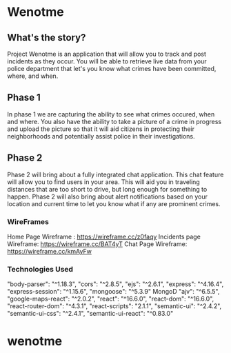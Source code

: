 # Wenotme

## What's the story?

Project Wenotme is an application that will allow you to track and post incidents as they occur. You will be able to retrieve live data from your police department that let's you know what crimes have been committed, where, and when. 

## Phase 1

In phase 1 we are capturing the ability to see what crimes occured, when and where. You also have the ability to take a picture of a crime in progress and upload the picture so that it will aid citizens in protecting their neighborhoods and potentially assist police in their investigations. 

## Phase 2

Phase 2 will bring about a fully integrated chat application. This chat feature will allow you to find users in your area. This will aid you in traveling distances that are too short to drive, but long enough for something to happen. Phase 2 will also bring about alert notifications based on your location and current time to let you know what if any are prominent crimes.

### WireFrames

Home Page Wireframe : https://wireframe.cc/z0faqy
Incidents page Wireframe: https://wireframe.cc/BAT4yT
Chat Page Wireframe: https://wireframe.cc/kmAyFw

### Technologies Used 

"body-parser": "^1.18.3",
    "cors": "^2.8.5",
    "ejs": "^2.6.1",
    "express": "^4.16.4",
    "express-session": "^1.15.6",
    "mongoose": "^5.3.9"
    MongoD
      "ajv": "^6.5.5",
    "google-maps-react": "^2.0.2",
    "react": "^16.6.0",
    "react-dom": "^16.6.0",
    "react-router-dom": "^4.3.1",
    "react-scripts": "2.1.1",
    "semantic-ui": "^2.4.2",
    "semantic-ui-css": "^2.4.1",
    "semantic-ui-react": "^0.83.0"
# wenotme
